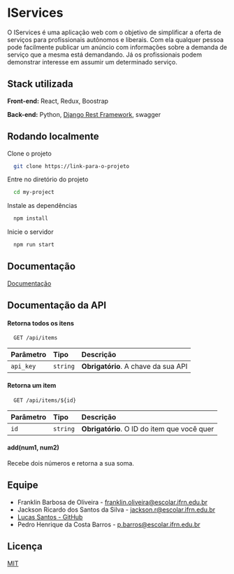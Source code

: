 # IServices 
O IServices é uma aplicação web com o objetivo de simplificar a oferta de serviços para profissionais autônomos e liberais. Com ela qualquer pessoa pode facilmente publicar um anúncio com informações sobre a demanda de serviço que a mesma está demandando. Já os profissionais podem demonstrar interesse em assumir um determinado serviço.

## Stack utilizada
**Front-end:** React, Redux, Boostrap

**Back-end:** Python, [Django Rest Framework](https://www.django-rest-framework.org/), swagger

## Rodando localmente

Clone o projeto

```bash
  git clone https://link-para-o-projeto
```

Entre no diretório do projeto

```bash
  cd my-project
```

Instale as dependências

```bash
  npm install
```

Inicie o servidor

```bash
  npm run start
```


## Documentação

[Documentação](https://link-da-documentação)


## Documentação da API

#### Retorna todos os itens

```http
  GET /api/items
```

| Parâmetro   | Tipo       | Descrição                           |
| :---------- | :--------- | :---------------------------------- |
| `api_key` | `string` | **Obrigatório**. A chave da sua API |

#### Retorna um item

```http
  GET /api/items/${id}
```

| Parâmetro   | Tipo       | Descrição                                   |
| :---------- | :--------- | :------------------------------------------ |
| `id`      | `string` | **Obrigatório**. O ID do item que você quer |

#### add(num1, num2)

Recebe dois números e retorna a sua soma.


## Equipe
- Franklin Barbosa de Oliveira - franklin.oliveira@escolar.ifrn.edu.br
- Jackson Ricardo dos Santos da Silva - jackson.r@escolar.ifrn.edu.br
- [Lucas Santos - GitHub](https://github.com/lucas-santos)
- Pedro Henrique da Costa Barros - p.barros@escolar.ifrn.edu.br
## Licença

[MIT](https://choosealicense.com/licenses/mit/)
